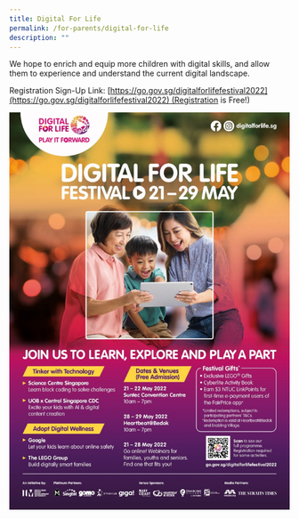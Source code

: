```yaml
---
title: Digital For Life
permalink: /for-parents/digital-for-life
description: ""
---
```

We hope to enrich and equip more children with digital skills, and allow them to experience and understand the current digital landscape.
  
Registration Sign-Up Link: [https://go.gov.sg/digitalforlifefestival2022](https://go.gov.sg/digitalforlifefestival2022) (Registration is Free!)

![](/images/Digital%20for%20Life.jpeg)